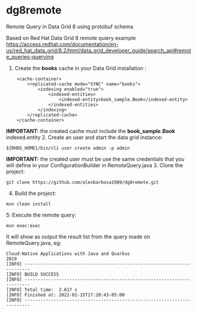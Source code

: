 # dg8remote
Remote Query in Data Grid 8 using protobuf schema

Based on Red Hat Data Grid 8 remote quiery example https://access.redhat.com/documentation/en-us/red_hat_data_grid/8.2/html/data_grid_developer_guide/search_api#remote_queries-querying


1. Create the **books** cache in your Data Grid installation :
~~~
    <cache-container>
        <replicated-cache mode="SYNC" name="books">
            <indexing enabled="true">
                <indexed-entities>
                    <indexed-entity>book_sample.Book</indexed-entity>
                </indexed-entities>
            </indexing>
        </replicated-cache>
    </cache-container>
~~~
**IMPORTANT:** the created cache must include the **book_sample.Book** indexed.entity
2. Create an user and start the data grid instance:
~~~
${RHDG_HOME}/bin/cli user create admin -p admin 
~~~
**IMPORTANT:** the created user must be use the same credentials that you will define in your ConfigurationBuilder in RemoteQuery.java 
3. Clone the project:
~~~
git clone https://github.com/alexbarbosa1989/dg8remote.git
~~~
4. Build the project:
~~~
mvn clean install
~~~
5: Execute the remote query:
~~~
mvn exec:exec
~~~

It will show as output the result list  from the query made on RemoteQuery.java, eg:
~~~
Cloud-Native Applications with Java and Quarkus
2019
[INFO] ------------------------------------------------------------------------
[INFO] BUILD SUCCESS
[INFO] ------------------------------------------------------------------------
[INFO] Total time:  2.617 s
[INFO] Finished at: 2022-01-15T17:20:43-05:00
[INFO] ------------------------------------------------------------------------
~~~

